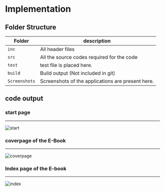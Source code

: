# Implementation

## Folder Structure
Folder        | description
--------------| ----------------------------------------------
`inc`         | All header files
`src`         | All the source codes required for the code
`test`        | test file is placed here.
`build`       | Build output (Not included in git)
`Screenshots` | Screenshots of the applications are present here.

## code output

### start page
-------------------------

![start](https://user-images.githubusercontent.com/94314671/146008658-93b9a9ad-d8ba-4f76-8222-583320239632.jpeg)

### coverpage of the E-Book
----------------------------

![coverpage](https://user-images.githubusercontent.com/94314671/146009012-04b243e9-ace7-4e0a-86f4-2bb85df4e1b4.jpeg)

### Index page of the E-book
-----------------------------

![index](https://user-images.githubusercontent.com/94314671/146009191-fa8cd2a9-6c22-4798-935e-663de908866c.jpeg)
